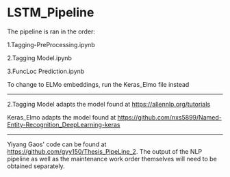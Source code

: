 # LSTM_Pipeline

The pipeline is ran in the order:

1.Tagging-PreProcessing.ipynb

2.Tagging Model.ipynb

3.FuncLoc Prediction.ipynb


To change to ELMo embeddings, run the Keras_Elmo file instead

******

2.Tagging Model adapts the model found at https://allennlp.org/tutorials

Keras_Elmo adapts the model found at https://github.com/nxs5899/Named-Entity-Recognition_DeepLearning-keras

******

Yiyang Gaos' code can be found at https://github.com/gyy150/Thesis_PipeLine_2. The output of the NLP pipeline as well as the maintenance work order themselves will need to be obtained separately.
